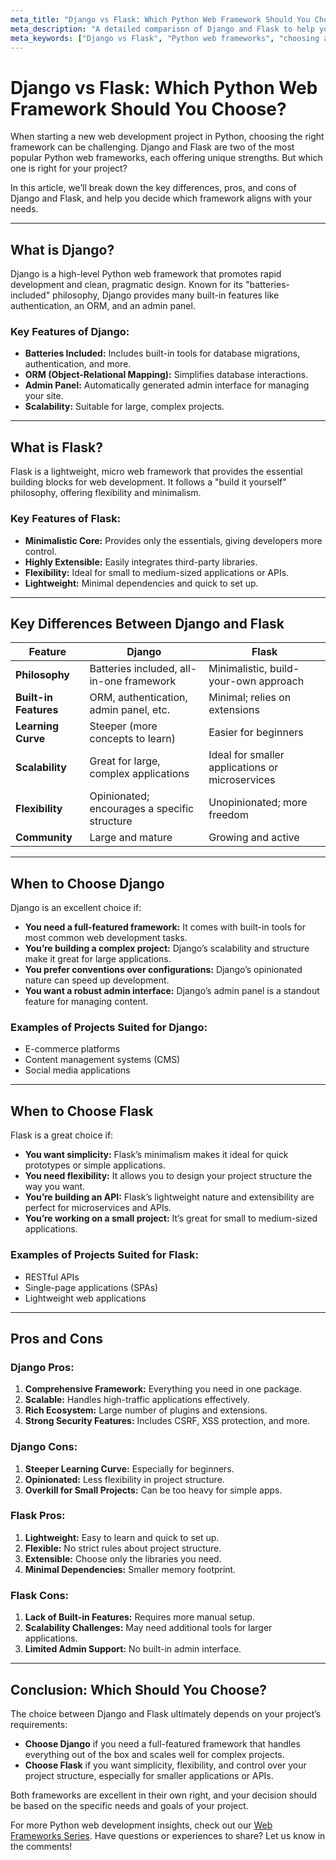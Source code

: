 ```yaml
---
meta_title: "Django vs Flask: Which Python Web Framework Should You Choose?"
meta_description: "A detailed comparison of Django and Flask to help you choose the right Python web framework for your project. Learn their pros, cons, and ideal use cases."
meta_keywords: ["Django vs Flask", "Python web frameworks", "choosing a web framework", "Django vs Flask comparison", "Flask or Django"]
---
```


# Django vs Flask: Which Python Web Framework Should You Choose?

When starting a new web development project in Python, choosing the right framework can be challenging. Django and Flask are two of the most popular Python web frameworks, each offering unique strengths. But which one is right for your project?

In this article, we’ll break down the key differences, pros, and cons of Django and Flask, and help you decide which framework aligns with your needs.

---

## What is Django?

Django is a high-level Python web framework that promotes rapid development and clean, pragmatic design. Known for its "batteries-included" philosophy, Django provides many built-in features like authentication, an ORM, and an admin panel.

### Key Features of Django:
- **Batteries Included:** Includes built-in tools for database migrations, authentication, and more.
- **ORM (Object-Relational Mapping):** Simplifies database interactions.
- **Admin Panel:** Automatically generated admin interface for managing your site.
- **Scalability:** Suitable for large, complex projects.

---

## What is Flask?

Flask is a lightweight, micro web framework that provides the essential building blocks for web development. It follows a "build it yourself" philosophy, offering flexibility and minimalism.

### Key Features of Flask:
- **Minimalistic Core:** Provides only the essentials, giving developers more control.
- **Highly Extensible:** Easily integrates third-party libraries.
- **Flexibility:** Ideal for small to medium-sized applications or APIs.
- **Lightweight:** Minimal dependencies and quick to set up.

---

## Key Differences Between Django and Flask

| Feature                  | Django                                           | Flask                                           |
|--------------------------|--------------------------------------------------|------------------------------------------------|
| **Philosophy**           | Batteries included, all-in-one framework        | Minimalistic, build-your-own approach          |
| **Built-in Features**    | ORM, authentication, admin panel, etc.          | Minimal; relies on extensions                  |
| **Learning Curve**       | Steeper (more concepts to learn)                | Easier for beginners                           |
| **Scalability**          | Great for large, complex applications           | Ideal for smaller applications or microservices|
| **Flexibility**          | Opinionated; encourages a specific structure    | Unopinionated; more freedom                   |
| **Community**            | Large and mature                                | Growing and active                             |

---

## When to Choose Django

Django is an excellent choice if:

- **You need a full-featured framework:** It comes with built-in tools for most common web development tasks.
- **You’re building a complex project:** Django’s scalability and structure make it great for large applications.
- **You prefer conventions over configurations:** Django’s opinionated nature can speed up development.
- **You want a robust admin interface:** Django’s admin panel is a standout feature for managing content.

### Examples of Projects Suited for Django:
- E-commerce platforms
- Content management systems (CMS)
- Social media applications

---

## When to Choose Flask

Flask is a great choice if:

- **You want simplicity:** Flask’s minimalism makes it ideal for quick prototypes or simple applications.
- **You need flexibility:** It allows you to design your project structure the way you want.
- **You’re building an API:** Flask’s lightweight nature and extensibility are perfect for microservices and APIs.
- **You’re working on a small project:** It’s great for small to medium-sized applications.

### Examples of Projects Suited for Flask:
- RESTful APIs
- Single-page applications (SPAs)
- Lightweight web applications

---

## Pros and Cons

### Django Pros:
1. **Comprehensive Framework:** Everything you need in one package.
2. **Scalable:** Handles high-traffic applications effectively.
3. **Rich Ecosystem:** Large number of plugins and extensions.
4. **Strong Security Features:** Includes CSRF, XSS protection, and more.

### Django Cons:
1. **Steeper Learning Curve:** Especially for beginners.
2. **Opinionated:** Less flexibility in project structure.
3. **Overkill for Small Projects:** Can be too heavy for simple apps.

### Flask Pros:
1. **Lightweight:** Easy to learn and quick to set up.
2. **Flexible:** No strict rules about project structure.
3. **Extensible:** Choose only the libraries you need.
4. **Minimal Dependencies:** Smaller memory footprint.

### Flask Cons:
1. **Lack of Built-in Features:** Requires more manual setup.
2. **Scalability Challenges:** May need additional tools for larger applications.
3. **Limited Admin Support:** No built-in admin interface.

---

## Conclusion: Which Should You Choose?

The choice between Django and Flask ultimately depends on your project’s requirements:

- **Choose Django** if you need a full-featured framework that handles everything out of the box and scales well for complex projects.
- **Choose Flask** if you want simplicity, flexibility, and control over your project structure, especially for smaller applications or APIs.

Both frameworks are excellent in their own right, and your decision should be based on the specific needs and goals of your project.

For more Python web development insights, check out our [Web Frameworks Series](#). Have questions or experiences to share? Let us know in the comments!

